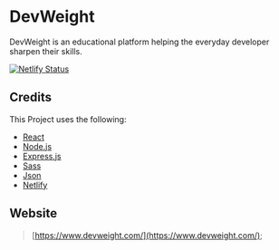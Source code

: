 # DevWeight

DevWeight is an educational platform helping the everyday developer sharpen their skills. 

[![Netlify Status](https://api.netlify.com/api/v1/badges/83279641-a571-4a66-a7dd-5c3e8fda8656/deploy-status)](https://app.netlify.com/sites/peppy-torrone-230ed5/deploys)
## Credits

This Project uses the following:

- [React](https://reactjs.org/)
- [Node.js](https://nodejs.org/)
- [Express.js](https://expressjs.com/)
- [Sass](https://sass-lang.com/)
- [Json](https://www.json.org/json-en.html)
- [Netlify](https://www.netlify.com/)


## Website

> [https://www.devweight.com/](https://www.devweight.com/);
